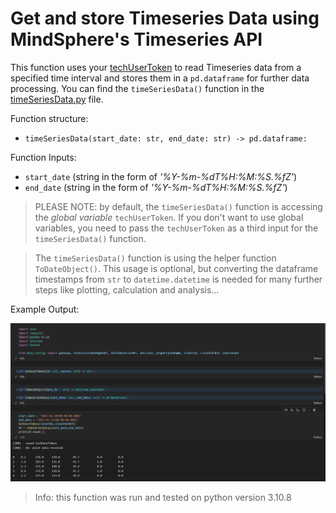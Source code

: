 # Get and store Timeseries Data using MindSphere's Timeseries API

This function uses your [techUserToken](../Authentication/auth.py) to read Timeseries data from a specified time interval and stores them in a `pd.dataframe` for further data processing. You can find the `timeSeriesData()` function in the [timeSeriesData.py](timeSeriesData.py) file.

Function structure: 
- `timeSeriesData(start_date: str, end_date: str) -> pd.dataframe:`

Function Inputs:
- `start_date` (string in the form of *'%Y-%m-%dT%H:%M:%S.%fZ'*)
- `end_date` (string in the form of *'%Y-%m-%dT%H:%M:%S.%fZ'*)

> PLEASE NOTE: by default, the `timeSeriesData()` function is accessing the *global variable* `techUserToken`. If you don't want to use global variables, you need to pass the `techUserToken` as a third input for the `timeSeriesData()` function.

> The `timeSeriesData()` function is using the helper function `ToDateObject()`. This usage is optional, but converting the dataframe timestamps from `str` to `datetime.datetime` is needed for many further steps like plotting, calculation and analysis... 

Example Output:

![example time series data output](doc/timeSeriesData.png)

> Info: this function was run and tested on python version 3.10.8
